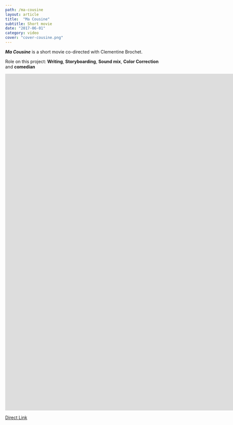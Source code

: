 ```yaml
---
path: /ma-cousine
layout: article
title:  "Ma Cousine"
subtitle: Short movie
date: "2017-06-01"
category: video
cover: "cover-cousine.png"
---
```


__*Ma Cousine*__ is a short movie co-directed with Clementine Brochet.

Role on this project: __Writing__, __Storyboarding__, __Sound mix__, __Color Correction__ and __comedian__


<iframe src="https://player.vimeo.com/video/219981931" frameborder="0" allowfullscreen width="1920" height="1080"></iframe>

[Direct Link](https://vimeo.com/219981931)
